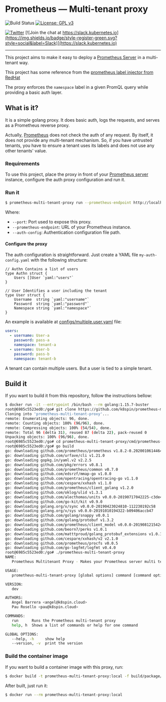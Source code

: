 # Prometheus — Multi-tenant proxy

![Build Status](https://action-badges.now.sh/k8spin/k8spin-operator)
[![License: GPL v3](https://img.shields.io/badge/License-GPLv3-blue.svg)](https://www.gnu.org/licenses/gpl-3.0)

[![Twitter](https://img.shields.io/twitter/url/https/twitter.com/k8spin.svg?style=social&label=Follow%20%40k8spin)](https://twitter.com/k8spin)
[![Join the chat at https://slack.kubernetes.io](https://img.shields.io/badge/style-register-green.svg?style=social&label=Slack)](https://slack.kubernetes.io)

------

This project aims to make it easy to deploy a [Prometheus Server](https://github.com/prometheus/prometheus)
in a multi-tenant way.

This project has some reference from the [prometheus label injector from RedHat](https://github.com/openshift/prom-label-proxy)

The proxy enforces the `namespace` label in a given PromQL query while providing a basic auth layer.

## What is it?

It is a simple golang proxy. It does basic auth, logs the requests, and serves as a Prometheus reverse proxy.

Actually, [Prometheus](https://github.com/prometheus/prometheus) does not check the auth of any request.
By itself, it does not provide any multi-tenant mechanism. So, if you have untrusted tenants,
you have to ensure a tenant uses its labels and does not use any other tenants' value.

### Requirements

To use this project, place the proxy in front of your [Prometheus server](https://github.com/prometheus/prometheus)
instance, configure the auth proxy configuration and run it.

### Run it

```bash
$ prometheus-multi-tenant-proxy run --prometheus-endpoint http://localhost:9090 --port 9091 --auth-config ./my-auth-config.yaml
```

Where:

- `--port`: Port used to expose this proxy.
- `--prometheus-endpoint`: URL of your Prometheus instance.
- `--auth-config`: Authentication configuration file path.

#### Configure the proxy

The auth configuration is straightforward. Just create a YAML file `my-auth-config.yaml` with the following structure:

```golang
// Authn Contains a list of users
type Authn struct {
	Users []User `yaml:"users"`
}

// User Identifies a user including the tenant
type User struct {
	Username  string `yaml:"username"`
	Password  string `yaml:"password"`
	Namespace string `yaml:"namespace"`
}
```

An example is available at [configs/multiple.user.yaml](configs/multiple.user.yaml) file:

```yaml
users:
  - username: User-a
    password: pass-a
    namespace: tenant-a
  - username: User-b
    password: pass-b
    namespace: tenant-b
```

A tenant can contain multiple users. But a user is tied to a simple tenant.

## Build it

If you want to build it from this repository, follow the instructions bellow:

```bash
$ docker run -it --entrypoint /bin/bash --rm golang:1.15.7-buster
root@6985c5523ed0:/go# git clone https://github.com/k8spin/prometheus-multi-tenant-proxy.git
Cloning into 'prometheus-multi-tenant-proxy'...
remote: Enumerating objects: 96, done.
remote: Counting objects: 100% (96/96), done.
remote: Compressing objects: 100% (54/54), done.
remote: Total 96 (delta 31), reused 87 (delta 22), pack-reused 0
Unpacking objects: 100% (96/96), done.
root@6985c5523ed0:/go# cd prometheus-multi-tenant-proxy/cmd/prometheus-multi-tenant-proxy/
root@6985c5523ed0:/go# go build
go: downloading github.com/prometheus/prometheus v1.8.2-0.20200106144642-d9613e5c466c
go: downloading github.com/urfave/cli v1.21.0
go: downloading gopkg.in/yaml.v2 v2.2.5
go: downloading github.com/pkg/errors v0.8.1
go: downloading github.com/prometheus/common v0.7.0
go: downloading github.com/edsrzf/mmap-go v1.0.0
go: downloading github.com/opentracing/opentracing-go v1.1.0
go: downloading github.com/cespare/xxhash v1.1.0
go: downloading github.com/prometheus/client_golang v1.2.0
go: downloading github.com/oklog/ulid v1.3.1
go: downloading github.com/alecthomas/units v0.0.0-20190717042225-c3de453c63f4
go: downloading github.com/go-kit/kit v0.9.0
go: downloading golang.org/x/sync v0.0.0-20190423024810-112230192c58
go: downloading golang.org/x/sys v0.0.0-20191010194322-b09406accb47
go: downloading github.com/golang/snappy v0.0.1
go: downloading github.com/golang/protobuf v1.3.2
go: downloading github.com/prometheus/client_model v0.0.0-20190812154241-14fe0d1b01d4
go: downloading github.com/beorn7/perks v1.0.1
go: downloading github.com/matttproud/golang_protobuf_extensions v1.0.1
go: downloading github.com/cespare/xxhash/v2 v2.1.0
go: downloading github.com/prometheus/procfs v0.0.5
go: downloading github.com/go-logfmt/logfmt v0.4.0
root@6985c5523ed0:/go# ./prometheus-multi-tenant-proxy
NAME:
   Prometheus Multitenant Proxy - Makes your Prometheus server multi tenant

USAGE:
   prometheus-multi-tenant-proxy [global options] command [command options] [arguments...]

VERSION:
   dev

AUTHORS:
   Angel Barrera <angel@k8spin.cloud>
   Pau Rosello <pau@k8spin.cloud>

COMMANDS:
   run      Runs the Prometheus multi-tenant proxy
   help, h  Shows a list of commands or help for one command

GLOBAL OPTIONS:
   --help, -h     show help
   --version, -v  print the version
```

### Build the container image

If you want to build a container image with this proxy, run:

```bash
$ docker build -t prometheus-multi-tenant-proxy:local -f build/package/Dockerfile .
```

After built, just run it:

```bash
$ docker run --rm prometheus-multi-tenant-proxy:local
```

